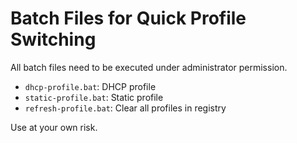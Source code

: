 # Batch Files for Quick Profile Switching

All batch files need to be executed under administrator permission.

- `dhcp-profile.bat`: DHCP profile
- `static-profile.bat`: Static profile
- `refresh-profile.bat`: Clear all profiles in registry

Use at your own risk.
